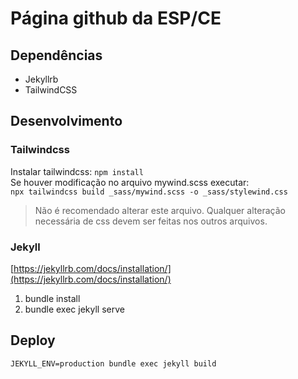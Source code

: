 # Página github da ESP/CE

## Dependências
* Jekyllrb
* TailwindCSS

## Desenvolvimento
### Tailwindcss
Instalar tailwindcss: `npm install`  
Se houver modificação no arquivo mywind.scss executar:  
`npx tailwindcss build _sass/mywind.scss -o _sass/stylewind.css`

> Não é recomendado alterar este arquivo. Qualquer alteração necessária de css devem ser feitas nos outros arquivos.


### Jekyll
[https://jekyllrb.com/docs/installation/](https://jekyllrb.com/docs/installation/)

1. bundle install
2. bundle exec jekyll serve

## Deploy
`JEKYLL_ENV=production bundle exec jekyll build`
